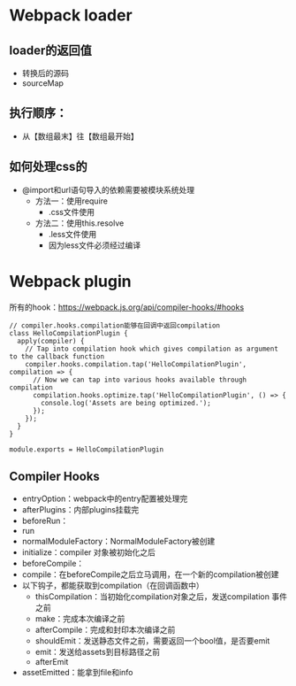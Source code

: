 # Webpack loader
## loader的返回值
- 转换后的源码
- sourceMap

## 执行顺序：
- 从【数组最末】往【数组最开始】

## 如何处理css的
- @import和url语句导入的依赖需要被模块系统处理
	- 方法一：使用require
		- .css文件使用
	- 方法二：使用this.resolve 
		- .less文件使用
		- 因为less文件必须经过编译

# Webpack plugin
所有的hook：https://webpack.js.org/api/compiler-hooks/#hooks

```
// compiler.hooks.compilation能够在回调中返回compilation
class HelloCompilationPlugin {
  apply(compiler) {
    // Tap into compilation hook which gives compilation as argument to the callback function
    compiler.hooks.compilation.tap('HelloCompilationPlugin', compilation => {
      // Now we can tap into various hooks available through compilation
      compilation.hooks.optimize.tap('HelloCompilationPlugin', () => {
        console.log('Assets are being optimized.');
      });
    });
  }
}

module.exports = HelloCompilationPlugin
```
## Compiler Hooks
- entryOption：webpack中的entry配置被处理完
- afterPlugins：内部plugins挂载完
- beforeRun：
- run
- normalModuleFactory：NormalModuleFactory被创建
- initialize：compiler 对象被初始化之后
- beforeCompile：
- compile：在beforeCompile之后立马调用，在一个新的compilation被创建
- 以下钩子，都能获取到compilation（在回调函数中）
	- thisCompilation：当初始化compilation对象之后，发送compilation 事件之前
	- make：完成本次编译之前
	- afterCompile：完成和封印本次编译之前
	- shouldEmit：发送静态文件之前，需要返回一个bool值，是否要emit
	- emit：发送给assets到目标路径之前
	- afterEmit
- assetEmitted：能拿到file和info
